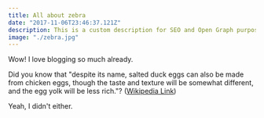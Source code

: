 ```yaml
---
title: All about zebra
date: "2017-11-06T23:46:37.121Z"
description: This is a custom description for SEO and Open Graph purposes, rather than the default generated excerpt. Simply add a description field to the frontmatter.
image: "./zebra.jpg"
---
```


Wow! I love blogging so much already.

Did you know that "despite its name, salted duck eggs can also be made from
chicken eggs, though the taste and texture will be somewhat different, and the
egg yolk will be less rich."?
([Wikipedia Link](https://en.wikipedia.org/wiki/Salted_duck_egg))

Yeah, I didn't either.
